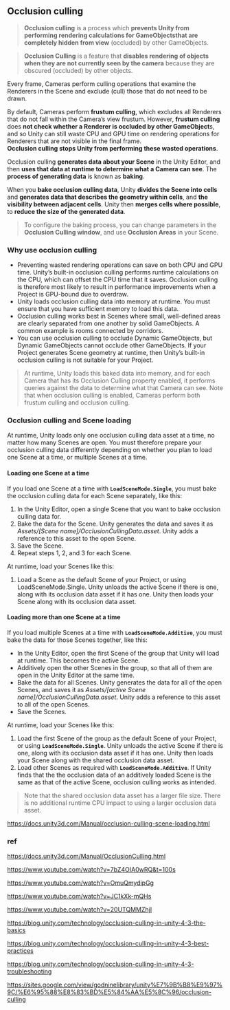 ## Occlusion culling
> **Occlusion culling** is a process which **prevents Unity from performing rendering calculations for GameObjectsthat are completely hidden from view** (occluded) by other GameObjects.

> **Occlusion Culling** is a feature that **disables rendering of objects when they are not currently seen by the camera** because they are obscured (occluded) by other objects.


Every frame, Cameras
 perform culling operations that examine the Renderers in the Scene
 and exclude (cull) those that do not need to be drawn. 
 
 By default, Cameras perform **frustum culling**, which excludes all Renderers that do not fall within the Camera’s view frustum. However, **frustum culling** does **not check whether a Renderer is occluded by other GameObject**s, and so Unity can still waste CPU and GPU time on rendering operations for Renderers that are not visible in the final frame. \
**Occlusion culling stops Unity from performing these wasted operations**.

Occlusion culling **generates data about your Scene** in the Unity Editor, and then **uses that data at runtime to determine what a Camera can see**. The **process of generating data** is known as **baking**.

When you **bake occlusion culling data**, Unity **divides the Scene into cells** and **generates data that describes the geometry within cells**, and **the visibility between adjacent cells**. Unity then **merges cells where possible**, to **reduce the size of the generated data**.

> To configure the baking process, you can change parameters in the **Occlusion Culling window**, and use **Occlusion Areas** in your Scene.

### Why use occlusion culling
- Preventing wasted rendering operations can save on both CPU and GPU time. Unity’s built-in occlusion culling performs runtime calculations on the CPU, which can offset the CPU time that it saves. Occlusion culling is therefore most likely to result in performance improvements when a Project is GPU-bound due to overdraw.
- Unity loads occlusion culling data into memory at runtime. You must ensure that you have sufficient memory to load this data.
- Occlusion culling works best in Scenes where small, well-defined areas are clearly separated from one another by solid GameObjects. A common example is rooms connected by corridors.
- You can use occlusion culling to occlude Dynamic GameObjects, but Dynamic GameObjects cannot occlude other GameObjects. If your Project generates Scene geometry at runtime, then Unity’s built-in occlusion culling is not suitable for your Project.


> At runtime, Unity loads this baked data into memory, and for each Camera that has its Occlusion Culling property enabled, it performs queries against the data to determine what that Camera can see. Note that when occlusion culling is enabled, Cameras perform both frustum culling and occlusion culling.

### Occlusion culling and Scene loading
At runtime, Unity loads only one occlusion culling
 data asset at a time, no matter how many Scenes are open. You must therefore prepare your occlusion culling data differently depending on whether you plan to load one Scene
 at a time, or multiple Scenes at a time.


#### Loading one Scene at a time

If you load one Scene at a time with **`LoadSceneMode.Single`**, you must bake the occlusion culling data for each Scene separately, like this:

1.  In the Unity Editor, open a single Scene that you want to bake occlusion culling data for.
2.  Bake the data for the Scene. Unity generates the data and saves it as _Assets/\[Scene name\]/OcclusionCullingData.asset_. Unity adds a reference to this asset to the open Scene.
3.  Save the Scene.
4.  Repeat steps 1, 2, and 3 for each Scene.

At runtime, load your Scenes like this:

1.  Load a Scene as the default Scene of your Project, or using LoadSceneMode.Single. Unity unloads the active Scene if there is one, along with its occlusion data asset if it has one. Unity then loads your Scene along with its occlusion data asset.


#### Loading more than one Scene at a time

If you load multiple Scenes at a time with **`LoadSceneMode.Additive`**, you must bake the data for those Scenes together, like this:

-   In the Unity Editor, open the first Scene of the group that Unity will load at runtime. This becomes the active Scene.
-   Additively open the other Scenes in the group, so that all of them are open in the Unity Editor at the same time.
-   Bake the data for all Scenes. Unity generates the data for all of the open Scenes, and saves it as _Assets/\[active Scene name\]/OcclusionCullingData.asset_. Unity adds a reference to this asset to all of the open Scenes.
-   Save the Scenes.


At runtime, load your Scenes like this:

1. Load the first Scene of the group as the default Scene of your Project, or using **`LoadSceneMode.Single`**. Unity unloads the active Scene if there is one, along with its occlusion data asset if it has one. Unity then loads your Scene along with the shared occlusion data asset.
2. Load other Scenes as required with **`LoadSceneMode.Additive`**. If Unity finds that the the occlusion data of an additively loaded Scene is the same as that of the active Scene, occlusion culling works as intended.

> Note that the shared occlusion data asset has a larger file size. There is no additional runtime CPU impact to using a larger occlusion data asset.

https://docs.unity3d.com/Manual/occlusion-culling-scene-loading.html

### ref
https://docs.unity3d.com/Manual/OcclusionCulling.html

https://www.youtube.com/watch?v=7bZ4OIA0wRQ&t=100s

https://www.youtube.com/watch?v=OmuQmydipGg

https://www.youtube.com/watch?v=JC1kXk-mQHs

https://www.youtube.com/watch?v=20UTQMMZhjI

https://blog.unity.com/technology/occlusion-culling-in-unity-4-3-the-basics

https://blog.unity.com/technology/occlusion-culling-in-unity-4-3-best-practices

https://blog.unity.com/technology/occlusion-culling-in-unity-4-3-troubleshooting

https://sites.google.com/view/godninelibrary/unity%E7%9B%B8%E9%97%9C/%E6%95%88%E8%83%BD%E5%84%AA%E5%8C%96/occlusion-culling



